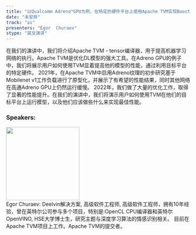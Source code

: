 ```yaml
---
title: "以Qualcomm Adreno™GPU为例，在特定的硬件平台上使用Apache TVM实现Boost ML网络"
date: "未安排" 
track: "ai"
presenters: "Egor  Churaev"
stype: "英文演讲"
---
```

在我们的演讲中，我们将介绍Apache TVM - tensor编译器，用于提高机器学习网络的执行。Apache TVM是优化DL模型的强大工具。在Adreno GPU的例子中，我们将展示用户如何使用TVM显着提高他的模型的性能，通过利用目标平台的特定硬件。
2021年，在Apache TVM中启用Adreno纹理的初步研究基于Mobilenet v1工作负载进行了原型化，并展示了有希望的性能结果，同时其他网络在高通Adreno GPU上仍然运行缓慢。
2022年，我们做了大量的优化工作，取得了显著的性能提升。在我们的演讲中，我们将演示用户如何使用TVM在他们的目标平台上运行模型，以及他们应该做些什么来实现最佳性能。
 ### Speakers: 
 <img src="https://img.bagevent.com/resource/20230616/2143574350.jpg" width="200" /><br>Egor Churaev: Deelvin解决方案, 高级软件工程师, 高级软件工程师，拥有10年经验，曾在英特尔公司参与多个项目，特别是:OpenCL CPU编译器和英特尔OpenVINO, HSE大学博士生，研究主题与深度学习算法的情感识别相关。
目前在Apache TVM项目上工作。Apache TVM的提交者。
 <br><br>